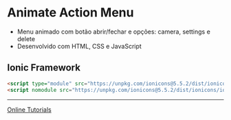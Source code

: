 # Animate Action Menu

- Menu animado com botão abrir/fechar e opções: camera, settings e delete
- Desenvolvido com HTML, CSS e JavaScript

## Ionic Framework
```html
<script type="module" src="https://unpkg.com/ionicons@5.5.2/dist/ionicons/ionicons.esm.js"></script>
<script nomodule src="https://unpkg.com/ionicons@5.5.2/dist/ionicons/ionicons.js"></script>
```
---

[Online Tutorials](https://www.youtube.com/watch?v=BsE6k7siWKE&list=PLn-1oXF21q6IwN9F3qZF9-2yEpkAtjU9w&index=3)